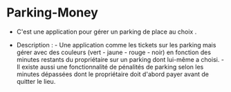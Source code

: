 # Parking-Money
  * C'est une application pour gérer un parking de place au choix .

  * Description : 
         - Une application comme les tickets sur les parking mais gérer avec des couleurs (vert - jaune - rouge - noir) en fonction des minutes restants du propriétaire sur un parking dont lui-même a choisi. 
         - Il existe aussi une fonctionnalité de pénalités de parking selon les minutes dépassées dont le propriétaire doit d'abord payer avant de quitter le lieu.
